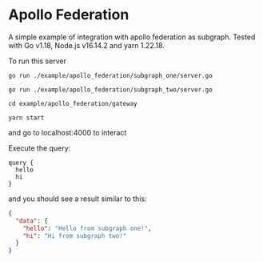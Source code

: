 # Apollo Federation

A simple example of integration with apollo federation as subgraph. Tested with Go v1.18, Node.js v16.14.2 and yarn 1.22.18.

To run this server

`go run ./example/apollo_federation/subgraph_one/server.go`

`go run ./example/apollo_federation/subgraph_two/server.go`

`cd example/apollo_federation/gateway`

`yarn start`

and go to localhost:4000 to interact

Execute the query:

```
query {
  hello
  hi
}
```

and you should see a result similar to this:

```json
{
  "data": {
    "hello": "Hello from subgraph one!",
    "hi": "Hi from subgraph two!"
  }
}
```
